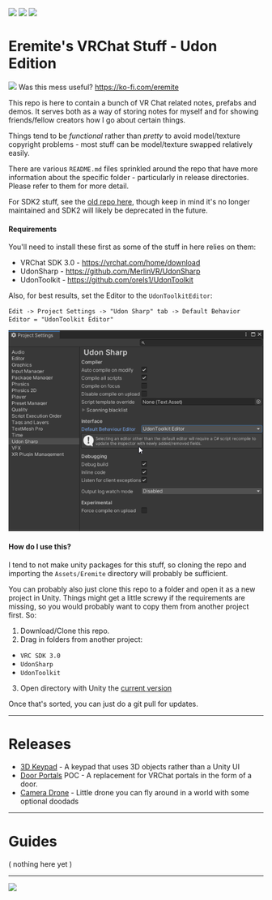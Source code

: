 ![](https://forthebadge.com/images/badges/contains-technical-debt.svg) ![](https://forthebadge.com/images/badges/60-percent-of-the-time-works-every-time.svg) ![](https://forthebadge.com/images/badges/fuck-it-ship-it.svg)

# Eremite's VRChat Stuff - Udon Edition

![](https://i.imgur.com/FO5AyXY.png) Was this mess useful? https://ko-fi.com/eremite

This repo is here to contain a bunch of VR Chat related notes, prefabs and demos.  It serves both as a way of storing notes for myself and for showing friends/fellow creators how I go about certain things.

Things tend to be *functional* rather than *pretty* to avoid model/texture copyright problems - most stuff can be model/texture swapped relatively easily.

There are various `README.md` files sprinkled around the repo that have more information about the specific folder - particularly in release directories.  Please refer to them for more detail.

For SDK2 stuff, see the [old repo here](https://github.com/Erumite/Eremite_VRC), though keep in mind it's no longer maintained and SDK2 will likely be deprecated in the future.

#### Requirements
You'll need to install these first as some of the stuff in here relies on them:

* VRChat SDK 3.0 - https://vrchat.com/home/download
* UdonSharp - https://github.com/MerlinVR/UdonSharp
* UdonToolkit - https://github.com/orels1/UdonToolkit

Also, for best results, set the Editor to the `UdonToolkitEditor`:

```
Edit -> Project Settings -> "Udon Sharp" tab -> Default Behavior Editor = "UdonToolkit Editor"
```

![](Assets/Eremite/_doc/swap_editor.png)

#### How do I use this?
I tend to not make unity packages for this stuff, so cloning the repo and importing the `Assets/Eremite` directory will probably be sufficient.

You can probably also just clone this repo to a folder and open it as a new project in Unity.  Things might get a little screwy if the requirements are missing, so you would probably want to copy them from another project first.  So:

1. Download/Clone this repo.
2. Drag in folders from another project:
 * `VRC SDK 3.0`
 * `UdonSharp`
 * `UdonToolkit`
3. Open directory with Unity the [current version](https://docs.vrchat.com/docs/current-unity-version)

Once that's sorted, you can just do a git pull for updates.

---

# Releases
 * [3D Keypad](Assets/Eremite/Keypad-3D) - A keypad that uses 3D objects rather than a Unity UI
 * [Door Portals](Assets/Eremite/DoorPortal) POC - A replacement for VRChat portals in the form of a door.
 * [Camera Drone](Assets/Eremite/CameraDrone) - Little drone you can fly around in a world with some optional doodads

---

# Guides
( nothing here yet )

---

![](https://i.imgur.com/aKchYhg.png)
